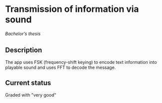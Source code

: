 # Transmission of information via sound

###### Bachelor's thesis

## Description

The app uses FSK (frequency-shift keying) to encode text information into playable sound and uses FFT to decode the message.

## Current status

Graded with "very good"
